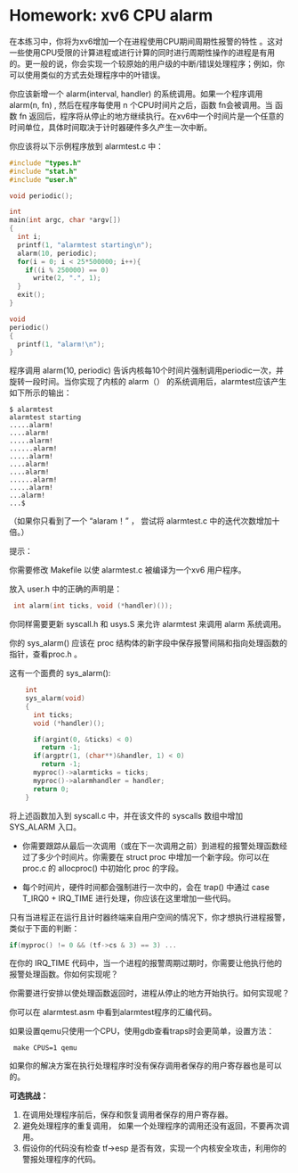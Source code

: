 # Homework: xv6 CPU alarm



在本练习中，你将为xv6增加一个在进程使用CPU期间周期性报警的特性 。这对一些使用CPU受限的计算进程或进行计算的同时进行周期性操作的进程是有用的。更一般的说，你会实现一个较原始的用户级的中断/错误处理程序；例如，你可以使用类似的方式去处理程序中的叶错误。

你应该新增一个 alarm(interval, handler) 的系统调用。如果一个程序调用 alarm(n, fn) , 然后在程序每使用 n 个CPU时间片之后，函数 fn会被调用。当 函数 fn 返回后，程序将从停止的地方继续执行。在xv6中一个时间片是一个任意的时间单位，具体时间取决于计时器硬件多久产生一次中断。

你应该将以下示例程序放到 alarmtest.c 中：

```c
#include "types.h"
#include "stat.h"
#include "user.h"

void periodic();

int
main(int argc, char *argv[])
{
  int i;
  printf(1, "alarmtest starting\n");
  alarm(10, periodic);
  for(i = 0; i < 25*500000; i++){
    if((i % 250000) == 0)
      write(2, ".", 1);
  }
  exit();
}

void
periodic()
{
  printf(1, "alarm!\n");
}
```

程序调用 alarm(10, periodic) 告诉内核每10个时间片强制调用periodic一次，并旋转一段时间。当你实现了内核的 alarm（） 的系统调用后，alarmtest应该产生如下所示的输出：

```shell
$ alarmtest
alarmtest starting
.....alarm!
....alarm!
.....alarm!
......alarm!
.....alarm!
....alarm!
....alarm!
......alarm!
.....alarm!
...alarm!
...$ 
```

（如果你只看到了一个 “alaram！” ， 尝试将 alarmtest.c 中的迭代次数增加十倍。）

提示：

你需要修改 Makefile 以使 alarmtest.c 被编译为一个xv6 用户程序。

放入 user.h 中的正确的声明是：

```c
 int alarm(int ticks, void (*handler)());
```

你同样需要更新 syscall.h 和 usys.S 来允许 alarmtest 来调用 alarm 系统调用。

你的 sys_alarm() 应该在 proc 结构体的新字段中保存报警间隔和指向处理函数的指针，查看proc.h 。

这有一个面费的 sys_alarm():

```c
    int
    sys_alarm(void)
    {
      int ticks;
      void (*handler)();

      if(argint(0, &ticks) < 0)
        return -1;
      if(argptr(1, (char**)&handler, 1) < 0)
        return -1;
      myproc()->alarmticks = ticks;
      myproc()->alarmhandler = handler;
      return 0;
    }
```

将上述函数加入到 syscall.c 中，并在该文件的 syscalls 数组中增加 SYS_ALARM 入口。

- 你需要跟踪从最后一次调用（或在下一次调用之前）到进程的报警处理函数经过了多少个时间片。你需要在 struct proc 中增加一个新字段。你可以在proc.c 的 allocproc() 中初始化 proc 的字段。

- 每个时间片，硬件时间都会强制进行一次中的，会在 trap() 中通过 case T_IRQ0 + IRQ_TIME 进行处理，你应该在这里增加一些代码。

只有当进程正在运行且计时器终端来自用户空间的情况下，你才想执行进程报警，类似于下面的判断：

```c
if(myproc() != 0 && (tf->cs & 3) == 3) ...
```

在你的 IRQ_TIME 代码中，当一个进程的报警周期过期时，你需要让他执行他的报警处理函数。你如何实现呢？

你需要进行安排以使处理函数返回时，进程从停止的地方开始执行。如何实现呢？

你可以在 alarmtest.asm 中看到alarmtest程序的汇编代码。

如果设置qemu只使用一个CPU，使用gdb查看traps时会更简单，设置方法：

```
 make CPUS=1 qemu
```

如果你的解决方案在执行处理程序时没有保存调用者保存的用户寄存器也是可以的。

**可选挑战：**

1. 在调用处理程序前后，保存和恢复调用者保存的用户寄存器。
2. 避免处理程序的重复调用， 如果一个处理程序的调用还没有返回，不要再次调用。
3. 假设你的代码没有检查 tf->esp 是否有效，实现一个内核安全攻击，利用你的警报处理程序的代码。